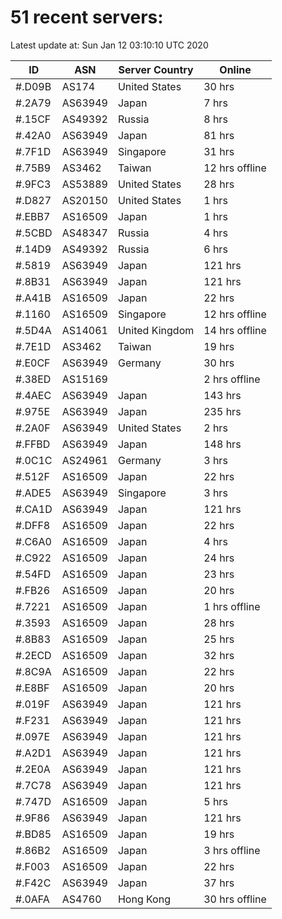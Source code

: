 # 51 recent servers:

Latest update at: Sun Jan 12 03:10:10 UTC 2020

| ID | ASN | Server Country | Online |
| -- | --- | -------------- | ------ |
| #.D09B | AS174 | United States | 30 hrs |
| #.2A79 | AS63949 | Japan | 7 hrs |
| #.15CF | AS49392 | Russia | 8 hrs |
| #.42A0 | AS63949 | Japan | 81 hrs |
| #.7F1D | AS63949 | Singapore | 31 hrs |
| #.75B9 | AS3462 | Taiwan | 12 hrs offline |
| #.9FC3 | AS53889 | United States | 28 hrs |
| #.D827 | AS20150 | United States | 1 hrs |
| #.EBB7 | AS16509 | Japan | 1 hrs |
| #.5CBD | AS48347 | Russia | 4 hrs |
| #.14D9 | AS49392 | Russia | 6 hrs |
| #.5819 | AS63949 | Japan | 121 hrs |
| #.8B31 | AS63949 | Japan | 121 hrs |
| #.A41B | AS16509 | Japan | 22 hrs |
| #.1160 | AS16509 | Singapore | 12 hrs offline |
| #.5D4A | AS14061 | United Kingdom | 14 hrs offline |
| #.7E1D | AS3462 | Taiwan | 19 hrs |
| #.E0CF | AS63949 | Germany | 30 hrs |
| #.38ED | AS15169 |  | 2 hrs offline |
| #.4AEC | AS63949 | Japan | 143 hrs |
| #.975E | AS63949 | Japan | 235 hrs |
| #.2A0F | AS63949 | United States | 2 hrs |
| #.FFBD | AS63949 | Japan | 148 hrs |
| #.0C1C | AS24961 | Germany | 3 hrs |
| #.512F | AS16509 | Japan | 22 hrs |
| #.ADE5 | AS63949 | Singapore | 3 hrs |
| #.CA1D | AS63949 | Japan | 121 hrs |
| #.DFF8 | AS16509 | Japan | 22 hrs |
| #.C6A0 | AS16509 | Japan | 4 hrs |
| #.C922 | AS16509 | Japan | 24 hrs |
| #.54FD | AS16509 | Japan | 23 hrs |
| #.FB26 | AS16509 | Japan | 20 hrs |
| #.7221 | AS16509 | Japan | 1 hrs offline |
| #.3593 | AS16509 | Japan | 28 hrs |
| #.8B83 | AS16509 | Japan | 25 hrs |
| #.2ECD | AS16509 | Japan | 32 hrs |
| #.8C9A | AS16509 | Japan | 22 hrs |
| #.E8BF | AS16509 | Japan | 20 hrs |
| #.019F | AS63949 | Japan | 121 hrs |
| #.F231 | AS63949 | Japan | 121 hrs |
| #.097E | AS63949 | Japan | 121 hrs |
| #.A2D1 | AS63949 | Japan | 121 hrs |
| #.2E0A | AS63949 | Japan | 121 hrs |
| #.7C78 | AS63949 | Japan | 121 hrs |
| #.747D | AS16509 | Japan | 5 hrs |
| #.9F86 | AS63949 | Japan | 121 hrs |
| #.BD85 | AS16509 | Japan | 19 hrs |
| #.86B2 | AS16509 | Japan | 3 hrs offline |
| #.F003 | AS16509 | Japan | 22 hrs |
| #.F42C | AS63949 | Japan | 37 hrs |
| #.0AFA | AS4760 | Hong Kong | 30 hrs offline |


